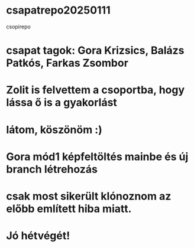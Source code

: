 # csapatrepo20250111
csopirepo
# csapat tagok: Gora Krizsics, Balázs Patkós, Farkas Zsombor 
# Zolit is felvettem a csoportba, hogy lássa ő is a gyakorlást 
# látom, köszönöm :)
# Gora mód1 képfeltöltés mainbe és új branch létrehozás
# csak most sikerült klónoznom az előbb említett hiba miatt.
# Jó hétvégét!
 
